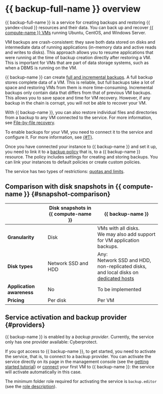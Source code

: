 # {{ backup-full-name }} overview

{{ backup-full-name }} is a service for creating backups and restoring {{ yandex-cloud }} resources and their data. You can back up and recover [{{ compute-name }} VMs](../../compute/concepts/vm.md) running Ubuntu, CentOS, and Windows Server.

VM backups are crash-consistent: they save both data stored on disks and intermediate data of running applications (in-memory data and active reads and writes to disks). This approach allows you to resume applications that were running at the time of backup creation directly after restoring a VM. This is important for VMs that are part of data storage systems, such as when a DBMS is running on the VM.

{{ backup-name }} can create [full and incremental backups](backup.md#types). A full backup stores complete data of a VM. This is reliable, but full backups take a lot of space and restoring VMs from them is more time-consuming. Incremental backups only contain data that differs from that of previous VM backups. This allows you to save space and time for VM recovery. However, if any backup in the chain is corrupt, you will not be able to recover your VM.

With {{ backup-name }}, you can also restore individual files and directories from a backup to any VM connected to the service. For more information, see [File-by-file recovery](backup.md#file-by-file).

To enable backups for your VM, you need to connect it to the service and configure it. For more information, see [{#T}](vm-connection.md).

Once you have connected your instance to {{ backup-name }} and set it up, you need to link it to a [backup policy](policy.md) that is, to a {{ backup-name }} resource. The policy includes settings for creating and storing backups. You can link your instances to default policies or create custom policies.

The service has two types of restrictions: [quotas and limits](limits.md).

## Comparison with disk snapshots in {{ compute-name }} {#snapshot-comparison}

| | Disk snapshots in {{ compute-name }} | {{ backup-name }} |
| --- | --- | --- |
| **Granularity** | Disk | VMs with all disks.<br>We may also add support for VM application backups. |
| **Disk types** | Network SSD and HDD | Any:<br>Network SSD and HDD,<br>non-replicated disks,<br>and local disks on [dedicated hosts](../../compute/concepts/dedicated-host.md) |
| **Application awareness** | No | To be implemented |
| **Pricing** | Per disk | Per VM |


## Service activation and backup provider {#providers}

{{ backup-name }} is enabled by a _backup provider_. Currently, the service only has one provider available: Cyberprotect.

If you got access to {{ backup-name }}, to get started, you need to activate the service, that is, to connect to a backup provider. You can activate the service directly on its page in the management console (see the [getting started tutorial](../quickstart.md)) or [connect](vm-connection.md) your first VM to {{ backup-name }}: the service will activate automatically in this case.

The minimum folder role required for activating the service is `backup.editor` (see the [role description](../security/index.md#backup-editor)).
